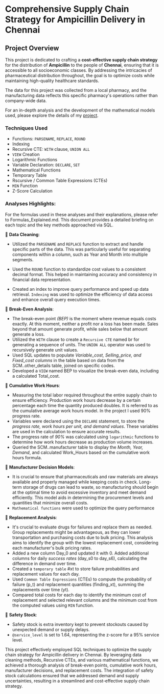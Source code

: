 # Comprehensive Supply Chain Strategy for Ampicillin Delivery in Chennai 

## Project Overview

This project is dedicated to crafting a **cost-effective supply chain strategy** for the distribution of **Ampicillin** to the people of **Chennai**, ensuring that it is accessible to all socioeconomic classes. By addressing the intricacies of pharmaceutical distribution throughout, the goal is to optimize costs while maintaining high-quality healthcare standards.

The data for this project was collected from a local pharmacy, and the manufacturing data reflects this specific pharmacy's operations rather than company-wide data.

For an in-depth analysis and the development of the mathematical models used, please explore the details of my [project](https://drive.google.com/file/d/1o-VWM3CXqsH7KAjNRYN_PLMT2Md5Pbpi/view?usp=sharing).

### Techniques Used ###
- Functions: `PARSENAME`, `REPLACE`, `ROUND`
- Indexing
- Recursive CTE: `WITH` clause, `UNION ALL`
- `VIEW` Creation
- Logarithmic Functions
- Variable Declaration: `DECLARE`, `SET`
- Mathematical Functions
- Temporary Table
- Rscursive / Common Table Expressions (CTEs)
- `MIN` Function
- Z-Score Calculation

### Analyses Highlights:

For the formulas used in these analyses and their explanations, please refer to Formulas_Explained.md. This document provides a detailed briefing on each topic and the key methods approached via SQL.

🔹 **Data Cleaning**: 
- Utilized the `PARSENAME` and `REPLACE` function to extract and handle specific parts of the data. This was particularly useful for separating components within a column, such as Year and Month into multiple segments.

- Used the `ROUND` function to standardize cost values to a consistent decimal format. This helped in maintaining accuracy and consistency in financial data representation.

- Created an index to improve query performance and speed up data retrieval. `Indexing` was used to optimize the efficiency of data access and enhance overall query execution times.

🔹 **Break-Even Analysis**:  
- The break-even point *(BEP)* is the moment where revenue equals costs exactly. At this moment, neither a profit nor a loss has been made. Sales beyond that amount generate profit, while sales below that amount generate a loss.
- Utilized the `WITH` clause to create a `Recursive CTE` named br for generating a sequence of units. The `UNION ALL` operator was used to recursively generate unit values.
- Used SQL updates to populate *Variable_cost, Selling_price, and Fixed_cost columns* in the table based on data from the SCM..other_details table, joined on specific codes.
- Developed a `VIEW` named BEP to visualize the break-even data, including a calculated Total_cost.

🔹 **Cumulative Work Hours**: 
- Measuring the total labor required throughout the entire supply chain to ensure efficiency. 
Production work hours decrease by a certain percentage each time the quantity produced
 doubles. It is referred to as the cumulative average work hours model. In the project I used 90% progress rate.
- Variables were declared using the `DECLARE` statement, to store the *progress rate, work hours per unit, and demand values*. These variables are used in the calculation to ensure accurate results.
- The progress rate of *90%* was calculated using `logarithmic` functions to determine how work hours decrease as production volume increases.
- Queried the SCM..manufacturer table to display the *Month, Year, Demand*, and calculated Work_Hours based on the cumulative work hours formula.

🔹 **Manufacturer Decision Models**:  
- It is crucial to ensure that pharmaceuticals and raw materials are always available and 
properly managed while keeping costs in check. Long-term storage of drugs can lead to waste, so manufacturing should begin at 
the optimal time to avoid excessive inventory and meet demand efficiently. This model aids in determining the procurement 
levels and quantities that minimize overall costs. 
- `Mathematical functions` were used to optimize the query performance

🔸 **Replacement Analysis**: 
- It's crucial to evaluate drugs for failures and replace them as needed. Group replacements might be advantageous, as they can lower transportation and purchasing costs due to bulk pricing. This analysis aims to identify the group with the lowest replacement cost, considering each manufacturer's bulk pricing rates.
- Added a new column Day_0 and updated it with 0. Added additional columns for daily *success rates* (day_s0 to day_s6), calculating the difference in demand over time.
- Created a `temporary table` #xt to store failure probabilities and replacement values for each day.
- Used `Common Table Expressions` (CTEs) to compute the probability of failure (p_t) and replacement quantities (finding_xt), summing the replacements over time (yt).
- Compared total costs for each day to identify the minimum cost of replacement and selected relevant columns and the minimum cost from the computed values using `MIN` function.

🔸 **Safety Stock**: 
- Safety stock is extra inventory kept to prevent stockouts caused by unexpected demand or supply delays.
- `@service_level` is set to 1.64, representing the z-score for a 95% service level.

This project effectively employed SQL techniques to optimize the supply chain strategy for Ampicillin delivery in Chennai. By leveraging data cleaning methods, Recursive CTEs, and various mathematical functions, we achieved a thorough analysis of break-even points, cumulative work hours, manufacturer decisions, and replacement costs. The integration of safety stock calculations ensured that we addressed demand and supply uncertainties, resulting in a streamlined and cost-effective supply chain strategy.
